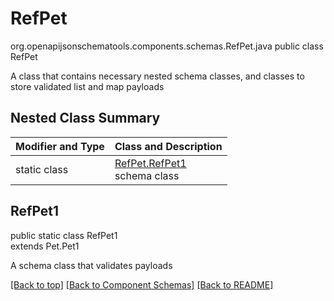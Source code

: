 # RefPet
org.openapijsonschematools.components.schemas.RefPet.java
public class RefPet

A class that contains necessary nested schema classes, and classes to store validated list and map payloads

## Nested Class Summary
| Modifier and Type | Class and Description |
| ----------------- | ---------------------- |
| static class | [RefPet.RefPet1](#refpet1)<br> schema class |

## RefPet1
public static class RefPet1<br>
extends Pet.Pet1

A schema class that validates payloads

[[Back to top]](#top) [[Back to Component Schemas]](../../../README.md#Component-Schemas) [[Back to README]](../../../README.md)
